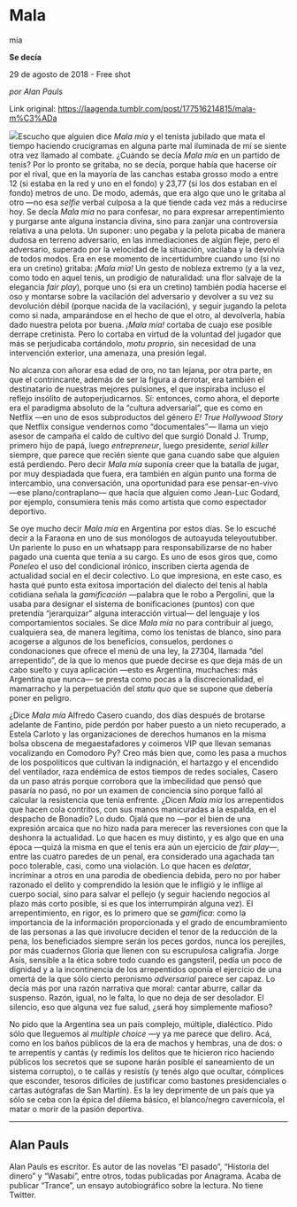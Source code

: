 # Mala
mía

**Se
decía**

29 de agosto de 2018 - Free shot

_por Alan Pauls_

Link original: https://laagenda.tumblr.com/post/177516214815/mala-m%C3%ADa

![](https://64.media.tumblr.com/541e0bd97a57959eab41611e850a440f/tumblr_inline_pe89g03Xw01t6q87u_500.jpg)Escucho
que alguien dice *Mala
mía*
y el tenista jubilado que mata el tiempo haciendo crucigramas en
alguna parte mal iluminada de mí se siente otra vez llamado al
combate. ¿Cuándo se decía *Mala
mía*
en un partido de tenis? Por lo pronto se gritaba, no se decía,
porque había que hacerse oír por el rival, que en la mayoría de
las canchas estaba grosso modo a entre 12 (si estaba en la red y uno
en el fondo) y 23,77 (si los dos estaban en el fondo) metros de uno.
De modo, además, que era algo que uno le gritaba al otro —no esa
*selfie*
verbal culposa a la que tiende cada vez más a reducirse hoy. Se
decía *Mala
mía*
no para confesar, no para expresar arrepentimiento y purgarse ante
alguna instancia divina, sino para zanjar una controversia relativa a
una pelota. Un suponer: uno pegaba y la pelota picaba de manera
dudosa en terreno adversario, en las inmediaciones de algún fleje,
pero el adversario, superado por la velocidad de la situación,
vacilaba y la devolvía de todos modos. Era en ese momento de
incertidumbre cuando uno (si no era un cretino) gritaba: *¡Mala
mía!*
Un gesto de nobleza extremo (y a la vez, como todo en aquel tenis, un
prodigio de naturalidad: una flor salvaje de la elegancia *fair
play*),
porque uno (si era un cretino) también podía hacerse el oso y
montarse sobre la vacilación del adversario y devolver a su vez su
devolución débil (porque nacida de la vacilación), y seguir
jugando la pelota como si nada, amparándose en el hecho de que el
otro, al devolverla, había dado nuestra pelota por buena. *¡Mala
mía!*
cortaba de cuajo ese posible derrape cretinista. Pero lo cortaba en
virtud de la voluntad del jugador que más se perjudicaba cortándolo,
*motu
proprio*,
sin necesidad de una intervención exterior, una amenaza, una presión
legal.

 No
alcanza con añorar esa edad de oro, no tan lejana, por otra parte,
en que el contrincante, además de ser la figura a derrotar, era
también el destinatario de nuestras mejores pulsiones, el que
inspiraba incluso el reflejo insólito de autoperjudicarnos. Sí:
entonces, como ahora, el deporte era el paradigma absoluto de la
“cultura adversarial”, que es como en Netflix —en uno de esos
subproductos del género *E!
True Hollywood Story*
que Netflix consigue vendernos como “documentales”— llama un
viejo asesor de campaña el caldo de cultivo del que surgió Donald
J. Trump, primero hijo de papá, luego *entrepreneur*,
luego presidente, *serial
killer*
siempre, que parece que recién siente que gana cuando sabe que
alguien está perdiendo. Pero decir *Mala
mía*
suponía creer que la batalla de jugar, por muy despiadada que fuera,
era también en algún punto una forma de intercambio, una
conversación, una oportunidad para ese pensar-en-vivo —ese
plano/contraplano— que hacía que alguien como Jean-Luc Godard, por
ejemplo, consumiera tenis más como artista que como espectador
deportivo.

 Se
oye mucho decir *Mala
mía*
en Argentina por estos días. Se lo escuché decir a la Faraona en
uno de sus monólogos de autoayuda teleyoutubber. Un pariente lo puso
en un whatsapp para responsabilizarse de no haber pagado una cuenta
que tenía a su cargo. Es uno de esos giros que, como *Ponele*o
el uso del condicional irónico, inscriben cierta agenda de
actualidad social en el decir colectivo. Lo que impresiona, en este
caso, es hasta qué punto esta exitosa importación del dialecto del
tenis al habla cotidiana señala la *gamificación*
—palabra que le robo a Pergolini, que la usaba para designar el
sistema de bonificaciones (puntos) con que pretendía “jerarquizar”
alguna interacción virtual— del lenguaje y los comportamientos
sociales. Se dice *Mala
mía*
no para contribuir al juego, cualquiera sea, de manera legítima,
como los tenistas de blanco, sino para acogerse a algunos de los
beneficios, consuelos, perdones o condonaciones que ofrece el menú
de una ley, la 27304, llamada “del arrepentido”, de la que lo
menos que puede decirse es que deja más de un cabo suelto y cuya
aplicación —esto es Argentina, muchaches: más Argentina que
nunca— se presta como pocas a la discrecionalidad, el mamarracho y
la perpetuación del *statu
quo*
que se supone que debería poner en peligro. 


 ¿Dice
*Mala
mía*
Alfredo Casero cuando, dos días después de brotarse adelante de
Fantino, pide perdón por haber puesto a un nieto recuperado, a
Estela Carloto y las organizaciones de derechos humanos en la misma
bolsa obscena de megaestafadores y coimeros VIP que llevan semanas
vocalizando en Comodoro Py? Creo más bien que, como les pasa a
muchos de los pospolíticos que cultivan la indignación, el hartazgo
y el encendido del ventilador, raza endémica de estos tiempos de
redes sociales, Casero da un paso atrás porque corrobora que la
imbecilidad que pensó que pasaría no pasó, no por un examen de
conciencia sino porque falló al calcular la resistencia que tenía
enfrente. ¿Dicen *Mala
mía*
los arrepentidos que hacen cola contritos, con sus manos manicuradas
a la espalda, en el despacho de Bonadío? Lo dudo. Ojalá que no —por
el bien de una expresión arcaica que no hizo nada para merecer las
reversiones con que la deshonra la actualidad. Lo que hacen es muy
distinto, y es algo que en una época —quizá la misma en que el
tenis era aún un ejercicio de *fair
play*—,
entre las cuatro paredes de un penal, era considerado una agachada
tan poco tolerable, casi, como una violación. Lo que hacen es
*delatar*,
incriminar a otros en una parodia de obediencia debida, pero no por
haber razonado el delito y comprendido la lesión que le infligió y
le inflige al cuerpo social, sino para salvar el pellejo (y seguir
haciendo negocios al plazo más corto posible, si es que los
interrumpirán alguna vez). El arrepentimiento, en rigor, es lo
primero que se *gamifica*:
como la importancia de la información proporcionada y el grado de
encumbramiento de las personas a las que involucre deciden el tenor
de la reducción de la pena, los beneficiados siempre serán los
peces gordos, nunca los perejiles, por más cuadernos Gloria que
llenen con su escrupulosa caligrafía. Jorge Asís, sensible a la
ética sobre todo cuando es gangsteril, pedía un poco de dignidad y
a la incontinencia de los arrepentidos oponía el ejercicio de una
omertá de la que sólo cierto peronismo *adversarial*
parece ser capaz. Lo decía más por una razón narrativa que moral:
cantar aburre, callar da suspenso. Razón, igual, no le falta, lo que
no deja de ser desolador. El silencio, eso que alguna vez fue salud,
¿será hoy simplemente mafioso? 



 No pido que la
Argentina sea un país complejo, múltiple, dialéctico. Pido sólo
que lleguemos al *multiple
choice*
—y ya me parece que deliro. Acá, como en los baños públicos de
la era de machos y hembras, una de dos: o te arrepentís y cantás (y
redimís los delitos que te hicieron rico haciendo públicos los
secretos que se supone harán posible el saneamiento de un sistema
corrupto), o te callás y resistís (y tenés algo que ocultar,
cómplices que esconder, tesoros difíciles de justificar como
bastones presidenciales o cartas autógrafas de San Martín). Es la
ley deprimente de un país que ya sólo se ceba con la épica del
dilema básico, el blanco/negro cavernícola, el matar o morir de la
pasión deportiva. 




---

 Alan Pauls
-----------

 Alan Pauls es escritor. Es autor de las novelas “El pasado”, “Historia del dinero” y “Wasabi”, entre otros, todas publicadas por Anagrama. Acaba de publicar “Trance”, un ensayo autobiográfico sobre la lectura. No tiene Twitter.

 

